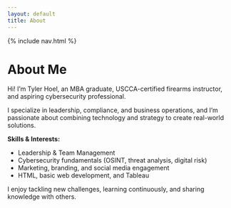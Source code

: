 ```yaml
---
layout: default
title: About
---
```


{% include nav.html %}

# About Me

Hi! I’m Tyler Hoel, an MBA graduate, USCCA-certified firearms instructor, and aspiring cybersecurity professional.  

I specialize in leadership, compliance, and business operations, and I’m passionate about combining technology and strategy to create real-world solutions.  

**Skills & Interests:**  
- Leadership & Team Management  
- Cybersecurity fundamentals (OSINT, threat analysis, digital risk)  
- Marketing, branding, and social media engagement  
- HTML, basic web development, and Tableau  

I enjoy tackling new challenges, learning continuously, and sharing knowledge with others.  

